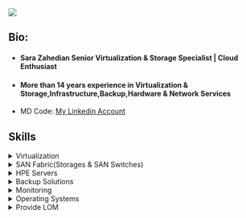 
<img src="https://github.com/user-attachments/assets/acc3eba1-593e-42f4-b512-60e24f5fff04"/>

## Bio:
- #### Sara Zahedian Senior Virtualization & Storage Specialist | Cloud Enthusiast
- ####  More than 14 years experience in Virtualization & Storage,Infrastructure,Backup,Hardware & Network Services
- MD Code: [My Linkedin Account](https://www.linkedin.com/in/sarazahedian/)
## Skills
<details>
<summary>Virtualization</summary>
<ul>
<li>VMware vSphere</li>
<li>VMware vSAN</li>
<li>VMware Aria Operations(vRealize Operation Manage(vROps)) </li>
<li>VMware Aria Operations for Logs(vRealize Log Insight(vRLI))</li>
<li>VMware Aria Operations for Networks(VMware vRealize Network)</li>
<li>VMware Aria Automation(vRA)</li>
<li>VMware vSphere Replication(vRA)</li>
<li>VMware Site Recovery Manager(SRM)</li>
</details>
<details>
<summary>SAN Fabric(Storages & SAN Switches)</summary>
<ul>
<li>Dell EMC Unity(Unity300,400,480XT)</li>
<li>HPE MSA(P2000,MSA2040,MSA2050,MSA2060)</li>
<li>EMC(VNX2,VNX3)</li>
<li>NAS Storages(Snap Overland,QNAP)</li>
<li>Storage Replication (Sync,Async)</li>
<li>Cisco MDS SAN Switches (9706,9148,9148s)</li>
<li>HPE Brocade SAN Switch</li>
</details>

<details>
<summary>HPE Servers</summary>
<ul>
<li>HPE Generation(6,7,8,9,10,10+,11)</li>
<li>HPE ML,DL,BL Series</li>
<li>HPE Oneview</li>
<li>HPE iLO Amplifier </li>
</details>

<details>
<summary>Backup Solutions</summary>
<ul>
<li>Veritas Netbackup</li>
<li>Symantec BackupExec</li>
<li>Veeam Backup & Replication</li>
<li>Tape Libraries (HPE MSL2024,3040,Quantum Scalar i40/i80 </li>
</details>

<details>
<summary>Monitoring</summary>
<ul>
<li>PRTG</li>
<li>VeeamOne</li>
</details>
<details>
<summary>Operating Systems</summary>
<ul>
<li>Windows</li>
<li>Linux Distributions</li>
</details>
<details>
<summary>Provide LOM</summary>
</details>

